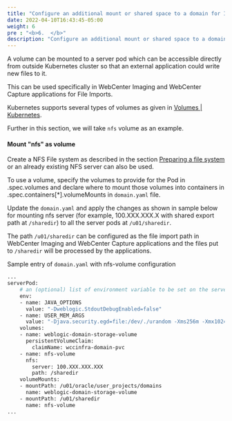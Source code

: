 ```yaml
---
title: "Configure an additional mount or shared space to a domain for Imaging and Capture"
date: 2022-04-10T16:43:45-05:00
weight: 6
pre : "<b>6.  </b>"
description: "Configure an additional mount or shared space to a domain, for WebCenter Imaging and WebCenter Capture"
---
```


A volume can be mounted to a server pod which can be accessible directly from outside Kubernetes cluster so that an external application could write new files to it.

This can be used specifically in WebCenter Imaging and WebCenter Capture applications for File Imports.

Kubernetes supports several types of volumes as given in [Volumes | Kubernetes](https://kubernetes.io/docs/concepts/storage/volumes/#volume-types).

Further in this section, we will take `nfs` volume as an example.

#### Mount "nfs" as volume

Create a NFS File system as described in the section [Preparing a file system](https://oracle.github.io/fmw-kubernetes/wccontent-domains/oracle-cloud/filesystem/) or an already existing NFS server can also be used. 

To use a volume, specify the volumes to provide for the Pod in .spec.volumes and declare where to mount those volumes into containers in .spec.containers[*].volumeMounts in `domain.yaml` file.

Update the `domain.yaml` and apply the changes as shown in sample below for mounting nfs server (for example, 100.XXX.XXX.X with shared export path at `/sharedir`) to all the server pods at `/u01/sharedir`.

The path `/u01/sharedir` can be configured as the file import path in WebCenter Imaging and WebCenter Capture applications and the files put to `/sharedir` will be processed by the applications.

Sample entry of `domain.yaml` with nfs-volume configuration
```bash
...
serverPod:
    # an (optional) list of environment variable to be set on the servers
    env:
    - name: JAVA_OPTIONS
      value: "-Dweblogic.StdoutDebugEnabled=false"
    - name: USER_MEM_ARGS
      value: "-Djava.security.egd=file:/dev/./urandom -Xms256m -Xmx1024m "
    volumes:
    - name: weblogic-domain-storage-volume
      persistentVolumeClaim:
        claimName: wccinfra-domain-pvc
    - name: nfs-volume
      nfs:
        server: 100.XXX.XXX.XXX
        path: /sharedir
    volumeMounts:
    - mountPath: /u01/oracle/user_projects/domains
      name: weblogic-domain-storage-volume
    - mountPath: /u01/sharedir
      name: nfs-volume
...
```
